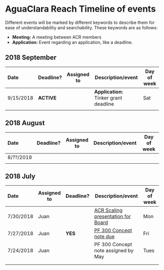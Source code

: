# AguaClara Reach Timeline of events

Different events will be marked by different keywords to describe them for ease of understandability and searchability. These keywords are as follows:  
- **Meeting:** A meeting between ACR members
- **Application:** Event regarding an application, like a deadline.

## 2018 September

| Date      | Deadline?  | Assigned to | Description/event                      | Day of week |
|:--------- |:---------- | ----------- | -------------------------------------- | ----------- |
| 9/15/2018 | **ACTIVE** |             | **Application:** Tinker grant deadline | Sat         |
|           |            |             |                                        |             |

## 2018 August

| Date      | Deadline? | Assigned to | Description/event | Day of week |
|:--------- |:--------- | ----------- | ----------------- | ----------- |
| 8/??/2018 |           |             |                   |             |
|           |           |             |                   |             |

## 2018 July

| Date      | Assigned to | Deadline? | Description/event                                                                                                                             | Day of week |
|:--------- | ----------- |:--------- | --------------------------------------------------------------------------------------------------------------------------------------------- | ----------- |
| 7/30/2018 | Juan        |           | [ACR Scaling presentation for Board](https://docs.google.com/presentation/d/13tVZyJnU5D1f8Lt_B5oseMQy1sm_1ePXgOWQ4yOHRoM/edit#slide=id.p1)    | Mon         |
| 7/27/2018 | Juan        | **YES**   | [PF 300 Concept note due](https://docs.google.com/presentation/d/13lhoelApAwegp2vESeBkMsaqdTw-TtP6Jub90Cnl25c/edit#slide=id.g271366173a_0_70) | Fri         |
| 7/24/2018 | Juan        |           | PF 300 Concept note assigned by May                                                                                                           | Tues        |
|           |             |           |                                                                                                                                               |             |
|           |             |           |                                                                                                                                               |             |
